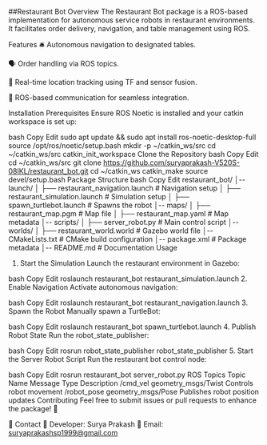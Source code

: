 ##Restaurant Bot
Overview
The Restaurant Bot package is a ROS-based implementation for autonomous service robots in restaurant environments. It facilitates order delivery, navigation, and table management using ROS.

Features
🛎️ Autonomous navigation to designated tables.

🗣️ Order handling via ROS topics.

🎯 Real-time location tracking using TF and sensor fusion.

📡 ROS-based communication for seamless integration.

Installation
Prerequisites
Ensure ROS Noetic is installed and your catkin workspace is set up:

bash
Copy
Edit
sudo apt update && sudo apt install ros-noetic-desktop-full
source /opt/ros/noetic/setup.bash
mkdir -p ~/catkin_ws/src
cd ~/catkin_ws/src
catkin_init_workspace
Clone the Repository
bash
Copy
Edit
cd ~/catkin_ws/src
git clone https://github.com/suryaprakash-V520S-08IKL/restaurant_bot.git
cd ~/catkin_ws
catkin_make
source devel/setup.bash
Package Structure
bash
Copy
Edit
restaurant_bot/
│-- launch/
│   ├── restaurant_navigation.launch  # Navigation setup
│   ├── restaurant_simulation.launch  # Simulation setup
│   ├── spawn_turtlebot.launch        # Spawns the robot
│-- maps/
│   ├── restaurant_map.pgm            # Map file
│   ├── restaurant_map.yaml           # Map metadata
│-- scripts/
│   ├── server_robot.py               # Main control script
│-- worlds/
│   ├── restaurant_world.world        # Gazebo world file
│-- CMakeLists.txt                    # CMake build configuration
│-- package.xml                       # Package metadata
│-- README.md                         # Documentation
Usage
1. Start the Simulation
Launch the restaurant environment in Gazebo:

bash
Copy
Edit
roslaunch restaurant_bot restaurant_simulation.launch
2. Enable Navigation
Activate autonomous navigation:

bash
Copy
Edit
roslaunch restaurant_bot restaurant_navigation.launch
3. Spawn the Robot
Manually spawn a TurtleBot:

bash
Copy
Edit
roslaunch restaurant_bot spawn_turtlebot.launch
4. Publish Robot State
Run the robot_state_publisher:

bash
Copy
Edit
rosrun robot_state_publisher robot_state_publisher
5. Start the Server Robot Script
Run the restaurant bot control node:

bash
Copy
Edit
rosrun restaurant_bot server_robot.py
ROS Topics
Topic Name	Message Type	Description
/cmd_vel	geometry_msgs/Twist	Controls robot movement
/robot_pose	geometry_msgs/Pose	Publishes robot position updates
Contributing
Feel free to submit issues or pull requests to enhance the package! 🚀

📧 Contact
📌 Developer: Surya Prakash
📩 Email: suryaprakashsp1999@gmail.com
